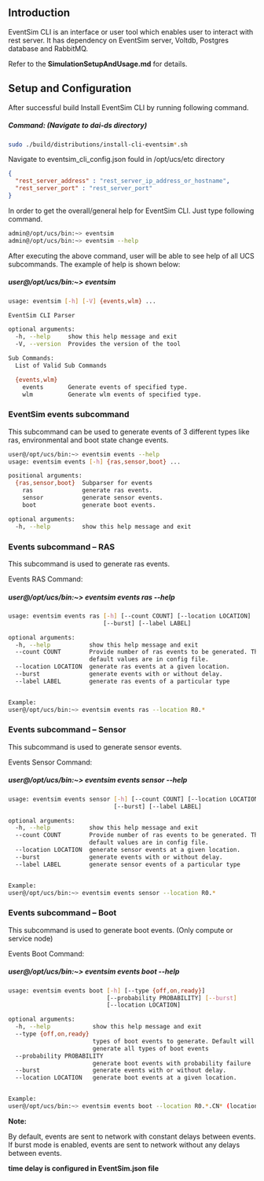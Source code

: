 ## Introduction

EventSim CLI is an interface or user tool which enables user to interact with rest server. It has dependency on EventSim server, Voltdb, Postgres database and RabbitMQ.

Refer to the **SimulationSetupAndUsage.md** for details.


## Setup and Configuration

After successful build
Install EventSim CLI by running following command.

##### Command: (Navigate to dai-ds directory)

```bash
sudo ./build/distributions/install-cli-eventsim*.sh
```

Navigate to eventsim_cli_config.json fould in /opt/ucs/etc directory

```json
{
  "rest_server_address" : "rest_server_ip_address_or_hostname",
  "rest_server_port" : "rest_server_port"
}
```

In order to get the overall/general help for EventSim CLI. Just type following command. 

```bash
admin@/opt/ucs/bin:~> eventsim
admin@/opt/ucs/bin:~> eventsim --help
```

After executing the above command, user will be able to see help of all UCS subcommands. The example of help is shown below:


##### user@/opt/ucs/bin:~> eventsim
```bash
usage: eventsim [-h] [-V] {events,wlm} ...

EventSim CLI Parser

optional arguments:
  -h, --help     show this help message and exit
  -V, --version  Provides the version of the tool

Sub Commands:
  List of Valid Sub Commands

  {events,wlm}
    events       Generate events of specified type.
    wlm          Generate wlm events of specified type.
```

### EventSim events subcommand


This subcommand can be used to generate events of 3 different types like ras, environmental and boot state change events.

```bash
user@/opt/ucs/bin:~> eventsim events --help
usage: eventsim events [-h] {ras,sensor,boot} ...

positional arguments:
  {ras,sensor,boot}  Subparser for events
    ras              generate ras events.
    sensor           generate sensor events.
    boot             generate boot events.

optional arguments:
  -h, --help         show this help message and exit
```

### Events subcommand – RAS

This subcommand is used to generate ras events.

Events RAS  Command:
##### user@/opt/ucs/bin:~> eventsim events ras --help
```bash
usage: eventsim events ras [-h] [--count COUNT] [--location LOCATION]
                           [--burst] [--label LABEL]

optional arguments:
  -h, --help           show this help message and exit
  --count COUNT        Provide number of ras events to be generated. The
                       default values are in config file.
  --location LOCATION  generate ras events at a given location.
  --burst              generate events with or without delay.
  --label LABEL        generate ras events of a particular type


Example:
user@/opt/ucs/bin:~> eventsim events ras --location R0.*
```

### Events subcommand – Sensor

This subcommand is used to generate sensor events.

Events Sensor Command:
##### user@/opt/ucs/bin:~> eventsim events sensor --help
```bash
usage: eventsim events sensor [-h] [--count COUNT] [--location LOCATION]
                              [--burst] [--label LABEL]

optional arguments:
  -h, --help           show this help message and exit
  --count COUNT        Provide number of ras events to be generated. The
                       default values are in config file.
  --location LOCATION  generate sensor events at a given location.
  --burst              generate events with or without delay.
  --label LABEL        generate sensor events of a particular type


Example:
user@/opt/ucs/bin:~> eventsim events sensor --location R0.*
```

### Events subcommand – Boot

This subcommand is used to generate boot events. (Only compute or service node)

Events Boot Command:
##### user@/opt/ucs/bin:~> eventsim events boot --help
```bash
usage: eventsim events boot [-h] [--type {off,on,ready}]
                            [--probability PROBABILITY] [--burst]
                            [--location LOCATION]

optional arguments:
  -h, --help            show this help message and exit
  --type {off,on,ready}
                        types of boot events to generate. Default will
                        generate all types of boot events
  --probability PROBABILITY
                        generate boot events with probability failure
  --burst               generate events with or without delay.
  --location LOCATION   generate boot events at a given location.


Example:
user@/opt/ucs/bin:~> eventsim events boot --location R0.*.CN* (locations should be compute/service node only)
```
**Note:**

By default, events are sent to network with constant delays between events.
If burst mode is enabled, events are sent to network without any delays between events.

**time delay is configured in EventSim.json file**